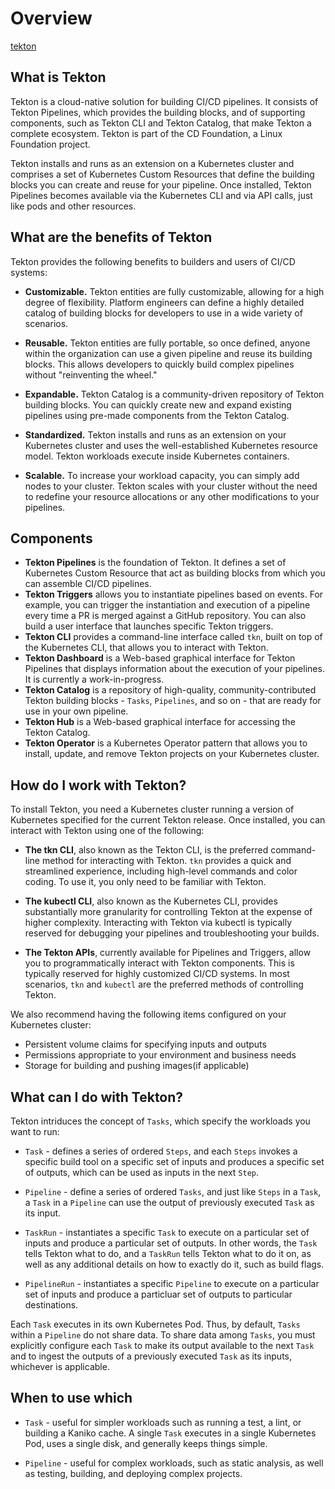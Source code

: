 # Overview

[tekton](https://segmentfault.com/a/1190000020182215)

## What is Tekton

Tekton is a cloud-native solution for building CI/CD pipelines. It consists of Tekton Pipelines, which provides the building blocks, and of supporting components, such as Tekton CLI and Tekton Catalog, that make Tekton a complete ecosystem. Tekton is part of the CD Foundation, a Linux Foundation project.

Tekton installs and runs as an extension on a Kubernetes cluster and comprises a set of Kubernetes Custom Resources that define the building blocks you can create and reuse for your pipeline. Once installed, Tekton Pipelines becomes available via the Kubernetes CLI and via API calls, just like pods and other resources.

## What are the benefits of Tekton

Tekton provides the following benefits to builders and users of CI/CD systems:

- **Customizable.** Tekton entities are fully customizable, allowing for a high degree of flexibility. Platform engineers can define a highly detailed catalog of building blocks for developers to use in a wide variety of scenarios.

- **Reusable.** Tekton entities are fully portable, so once defined, anyone within the organization can use a given pipeline and reuse its building blocks. This allows developers to quickly build complex pipelines without "reinventing the wheel."

- **Expandable.** Tekton Catalog is a community-driven repository of Tekton building blocks. You can quickly create new and expand existing pipelines using pre-made components from the Tekton Catalog.

- **Standardized.** Tekton installs and runs as an extension on your Kubernetes cluster and uses the well-established Kubernetes resource model. Tekton workloads execute inside Kubernetes containers.

- **Scalable.** To increase your workload capacity, you can simply add nodes to your cluster. Tekton scales with your cluster without the need to redefine your resource allocations or any other modifications to your pipelines.

## Components

- **Tekton Pipelines** is the foundation of Tekton. It defines a set of Kubernetes Custom Resource that act as building blocks from which you can assemble CI/CD pipelines.
- **Tekton Triggers** allows you to instantiate pipelines based on events. For example, you can trigger the instantiation and execution of a pipeline every time a PR is merged against a GitHub repository. You can also build a user interface that launches specific Tekton triggers.
- **Tekton CLI** provides a command-line interface called `tkn`, built on top of the Kubernetes CLI, that allows you to interact with Tekton.
- **Tekton Dashboard** is a Web-based graphical interface for Tekton Pipelines that displays information about the execution of your pipelines. It is currently a work-in-progress.
- **Tekton Catalog** is a repository of high-quality, community-contributed Tekton building blocks - `Tasks`, `Pipelines`, and so on - that are ready for use in your own pipeline.
- **Tekton Hub** is a Web-based graphical interface for accessing the Tekton Catalog.
- **Tekton Operator** is a Kubernetes Operator pattern that allows you to install, update, and remove Tekton projects on your Kubernetes cluster.

## How do I work with Tekton?

To install Tekton, you need a Kubernetes cluster running a version of Kubernetes specified for the current Tekton release. Once installed, you can interact with Tekton using one of the following:

- **The tkn CLI**, also known as the Tekton CLI, is the preferred command-line method for interacting with Tekton. `tkn` provides a quick and streamlined experience, including high-level commands and color coding. To use it, you only need to be familiar with Tekton.

- **The kubectl CLI**, also known as the Kubernetes CLI, provides substantially more granularity for controlling Tekton at the expense of higher complexity. Interacting with Tekton via kubectl is typically reserved for debugging your pipelines and troubleshooting your builds.
- **The Tekton APIs**, currently available for Pipelines and Triggers, allow you to programmatically interact with Tekton components. This is typically reserved for highly customized CI/CD systems. In most scenarios, `tkn` and `kubectl` are the preferred methods of controlling Tekton.

We also recommend having the following items configured on your Kubernetes cluster:

- Persistent volume claims for specifying inputs and outputs
- Permissions appropriate to your environment and business needs
- Storage for building and pushing images(if applicable)

## What can I do with Tekton?

Tekton intriduces the concept of `Tasks`, which specify the workloads you want to run:

- `Task` - defines a series of ordered `Steps`, and each `Steps` invokes a specific build tool on a specific set of inputs and produces a specific set  of outputs, which can be used as inputs in the next `Step`.

- `Pipeline` - define a series of ordered `Tasks`, and just like `Steps` in a `Task`, a `Task` in a `Pipeline` can use the output of previously executed `Task` as its input.

- `TaskRun` - instantiates a specific `Task` to execute on a particular set of inputs and produce a particular set of outputs. In other words, the `Task` tells Tekton what to do, and a `TaskRun` tells Tekton what to do it on, as well as any additional details on how to exactly do it, such as build flags.

- `PipelineRun` - instantiates a specific `Pipeline` to execute on a particular set of inputs and produce a particluar set of outputs to particular destinations.

Each `Task` executes in its own Kubernetes Pod. Thus, by default, `Tasks` within a `Pipeline` do not share data. To share data among `Tasks`, you must explicitly configure each `Task` to make its output available to the next `Task` and to ingest the outputs of a previously executed `Task` as its inputs, whichever is applicable.

## When to use which

- `Task` - useful for simpler workloads such as running a test, a lint, or building a Kaniko cache. A single `Task` executes in a single Kubernetes Pod, uses a single disk, and generally keeps things simple.

- `Pipeline` - useful for complex workloads, such as static analysis, as well as testing, building, and deploying complex projects.
